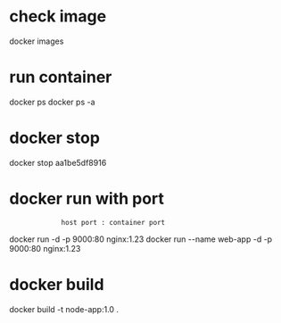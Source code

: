 # check image
  docker images

# run container
  docker ps
  docker ps -a
# docker stop
  docker stop aa1be5df8916
# docker run with port
                 host port : container port
docker run -d -p 9000:80  nginx:1.23
docker run --name web-app  -d -p 9000:80  nginx:1.23

# docker build
docker build -t node-app:1.0 .
